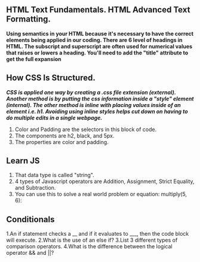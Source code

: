 ## HTML Text Fundamentals. HTML Advanced Text Formatting.

**Using semantics in your HTML because it's necessary to have the correct elements being applied in our coding. 
There are 6 level of headings in HTML. The subscript and superscript are often used for numerical values that raises or lowers a heading.
You'll need to add the "title" attribute to get the full expansion**

## How CSS Is Structured.

***CSS is applied one way by creating a .css file extension (external). Another method is by putting the css information inside a "style" element (internal). 
The other method is inline with placing values inside of an element i.e. h1. Avoiding using inline styles helps cut down on having to do multiple edits in a single webpage.***
1. Color and Padding are the selectors in this block of code.
2. The components are h2, black, and 5px. 
3. The properties are color and padding.


## Learn JS

1. That data type is called "string".
2. 4 types of Javascript operators are Addition, Assignment, Strict Equality, and Subtraction.
3. You can use this to solve a real world problem or equation: multiply(5, 6):

## Conditionals

1.An if statement checks a __ and if it evaluates to ___, then the code block will execute.
2.What is the use of an else if?
3.List 3 different types of comparison operators.
4.What is the difference between the logical operator && and ||?
